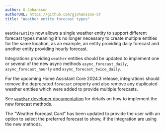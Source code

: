 ```yaml
---
author: G Johansson
authorURL: https://github.com/gjohansson-ST
title: "Weather entity forecast types"
---
```


`WeatherEntity` now allows a single weather entity to support different forecast types meaning it's no longer necessary to create multiple entities for the same location, as an example, an entity providing daily forecast and another entity providing hourly forecast.

Integrations providing `weather` entities should be updated to implement one or several of the new async methods `async_forecast_daily`, `async_forecast_hourly` and `async_forecast_twice_daily`.

For the upcoming Home Assistant Core 2024.3 release, integrations should remove the deprecated `forecast` property and also remove any duplicated weather entities which were added to provide multiple forecasts.

See [`weather` developer documentation](/docs/core/entity/weather#weather-forecasts) for details on how to implement the new forecast methods.

The "Weather Forecast Card" has been updated to provide the user with an option to select the preferred forecast to show, if the integration are using the new methods.
